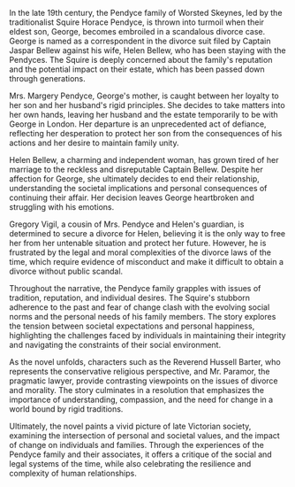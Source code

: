 In the late 19th century, the Pendyce family of Worsted Skeynes, led by the traditionalist Squire Horace Pendyce, is thrown into turmoil when their eldest son, George, becomes embroiled in a scandalous divorce case. George is named as a correspondent in the divorce suit filed by Captain Jaspar Bellew against his wife, Helen Bellew, who has been staying with the Pendyces. The Squire is deeply concerned about the family's reputation and the potential impact on their estate, which has been passed down through generations.

Mrs. Margery Pendyce, George's mother, is caught between her loyalty to her son and her husband's rigid principles. She decides to take matters into her own hands, leaving her husband and the estate temporarily to be with George in London. Her departure is an unprecedented act of defiance, reflecting her desperation to protect her son from the consequences of his actions and her desire to maintain family unity.

Helen Bellew, a charming and independent woman, has grown tired of her marriage to the reckless and disreputable Captain Bellew. Despite her affection for George, she ultimately decides to end their relationship, understanding the societal implications and personal consequences of continuing their affair. Her decision leaves George heartbroken and struggling with his emotions.

Gregory Vigil, a cousin of Mrs. Pendyce and Helen's guardian, is determined to secure a divorce for Helen, believing it is the only way to free her from her untenable situation and protect her future. However, he is frustrated by the legal and moral complexities of the divorce laws of the time, which require evidence of misconduct and make it difficult to obtain a divorce without public scandal.

Throughout the narrative, the Pendyce family grapples with issues of tradition, reputation, and individual desires. The Squire's stubborn adherence to the past and fear of change clash with the evolving social norms and the personal needs of his family members. The story explores the tension between societal expectations and personal happiness, highlighting the challenges faced by individuals in maintaining their integrity and navigating the constraints of their social environment.

As the novel unfolds, characters such as the Reverend Hussell Barter, who represents the conservative religious perspective, and Mr. Paramor, the pragmatic lawyer, provide contrasting viewpoints on the issues of divorce and morality. The story culminates in a resolution that emphasizes the importance of understanding, compassion, and the need for change in a world bound by rigid traditions.

Ultimately, the novel paints a vivid picture of late Victorian society, examining the intersection of personal and societal values, and the impact of change on individuals and families. Through the experiences of the Pendyce family and their associates, it offers a critique of the social and legal systems of the time, while also celebrating the resilience and complexity of human relationships.